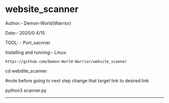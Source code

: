 # website_scanner

Author:- Demon-World(Warrior) 

Date:- 2020/0 4/15  

TOOL: - Port_sacnner

Installing and running:-
Linux:
	
	https://github.com/Demon-World-Warrior/website_scanner
  
  cd webdite_scanner
  
  #note before going to next step change that target link to desired link
  
  python3 scanner.py
  
  __________________________________________________________________________________________________
